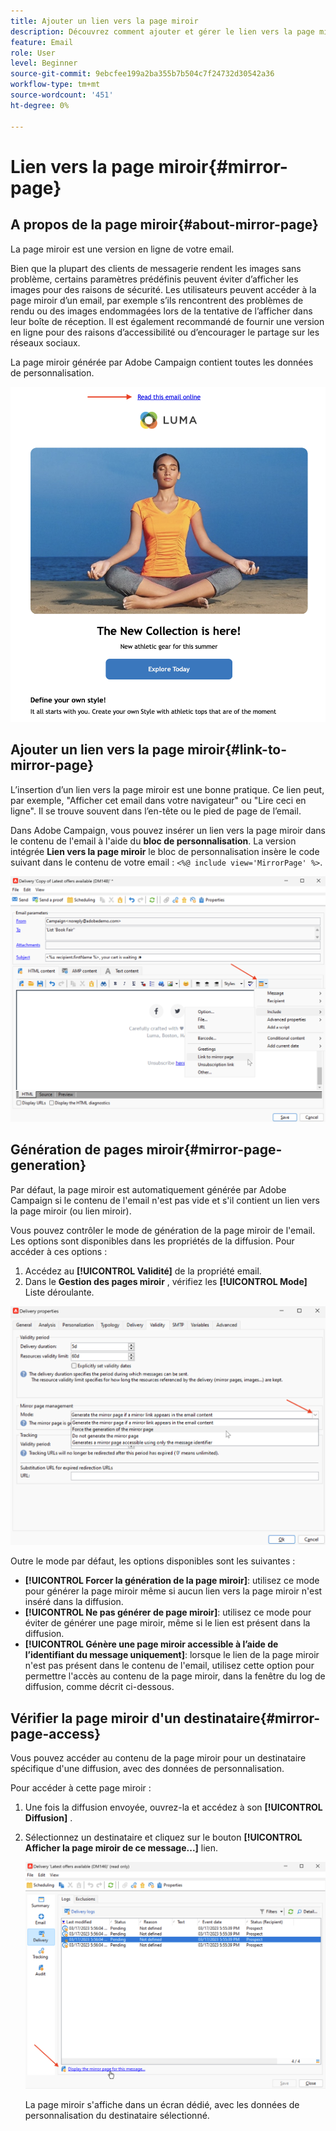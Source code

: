 ```yaml
---
title: Ajouter un lien vers la page miroir
description: Découvrez comment ajouter et gérer le lien vers la page miroir
feature: Email
role: User
level: Beginner
source-git-commit: 9ebcfee199a2ba355b7b504c7f24732d30542a36
workflow-type: tm+mt
source-wordcount: '451'
ht-degree: 0%

---
```


# Lien vers la page miroir{#mirror-page}

## A propos de la page miroir{#about-mirror-page}

La page miroir est une version en ligne de votre email.

Bien que la plupart des clients de messagerie rendent les images sans problème, certains paramètres prédéfinis peuvent éviter d’afficher les images pour des raisons de sécurité. Les utilisateurs peuvent accéder à la page miroir d’un email, par exemple s’ils rencontrent des problèmes de rendu ou des images endommagées lors de la tentative de l’afficher dans leur boîte de réception. Il est également recommandé de fournir une version en ligne pour des raisons d’accessibilité ou d’encourager le partage sur les réseaux sociaux.

La page miroir générée par Adobe Campaign contient toutes les données de personnalisation.

![](assets/mirror-page-link.png)

## Ajouter un lien vers la page miroir{#link-to-mirror-page}

L’insertion d’un lien vers la page miroir est une bonne pratique. Ce lien peut, par exemple, &quot;Afficher cet email dans votre navigateur&quot; ou &quot;Lire ceci en ligne&quot;. Il se trouve souvent dans l’en-tête ou le pied de page de l’email.

Dans Adobe Campaign, vous pouvez insérer un lien vers la page miroir dans le contenu de l&#39;email à l&#39;aide du **bloc de personnalisation**. La version intégrée **Lien vers la page miroir** le bloc de personnalisation insère le code suivant dans le contenu de votre email : `<%@ include view='MirrorPage' %>`.

![](assets/mirror-page-insert.png)


<!--For more on personalization blocks insertion, refer to [Personalization blocks](personalization-blocks.md).-->

## Génération de pages miroir{#mirror-page-generation}

Par défaut, la page miroir est automatiquement générée par Adobe Campaign si le contenu de l&#39;email n&#39;est pas vide et s&#39;il contient un lien vers la page miroir (ou lien miroir).

Vous pouvez contrôler le mode de génération de la page miroir de l&#39;email. Les options sont disponibles dans les propriétés de la diffusion. Pour accéder à ces options :

1. Accédez au **[!UICONTROL Validité]** de la propriété email.
1. Dans le **Gestion des pages miroir** , vérifiez les **[!UICONTROL Mode]** Liste déroulante.

![](assets/mirror-page-generation.png)

Outre le mode par défaut, les options disponibles sont les suivantes :

* **[!UICONTROL Forcer la génération de la page miroir]**: utilisez ce mode pour générer la page miroir même si aucun lien vers la page miroir n&#39;est inséré dans la diffusion.
* **[!UICONTROL Ne pas générer de page miroir]**: utilisez ce mode pour éviter de générer une page miroir, même si le lien est présent dans la diffusion.
* **[!UICONTROL Génère une page miroir accessible à l’aide de l’identifiant du message uniquement]**: lorsque le lien de la page miroir n&#39;est pas présent dans le contenu de l&#39;email, utilisez cette option pour permettre l&#39;accès au contenu de la page miroir, dans la fenêtre du log de diffusion, comme décrit ci-dessous.

## Vérifier la page miroir d&#39;un destinataire{#mirror-page-access}

Vous pouvez accéder au contenu de la page miroir pour un destinataire spécifique d&#39;une diffusion, avec des données de personnalisation.

Pour accéder à cette page miroir :

1. Une fois la diffusion envoyée, ouvrez-la et accédez à son **[!UICONTROL Diffusion]** .

1. Sélectionnez un destinataire et cliquez sur le bouton **[!UICONTROL Afficher la page miroir de ce message...]** lien.

   ![](assets/mirror-page-display.png)

   La page miroir s&#39;affiche dans un écran dédié, avec les données de personnalisation du destinataire sélectionné.

